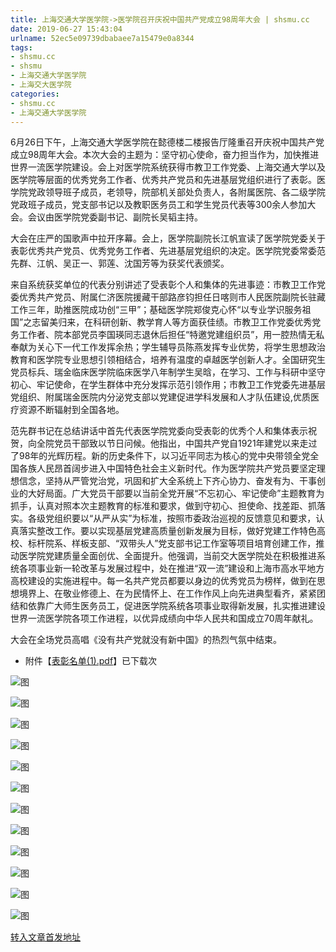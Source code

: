 ```yaml
---
title: 上海交通大学医学院->医学院召开庆祝中国共产党成立98周年大会 | shsmu.cc
date: 2019-06-27 15:43:04
urlname: 52ec5e09739dbabaee7a15479e0a8344
tags: 
- shsmu.cc
- shsmu
- 上海交通大学医学院
- 上海交大医学院
categories:
- shsmu.cc
- 上海交通大学医学院
---
```



6月26日下午，上海交通大学医学院在懿德楼二楼报告厅隆重召开庆祝中国共产党成立98周年大会。本次大会的主题为：坚守初心使命，奋力担当作为，加快推进世界一流医学院建设。会上对医学院系统获得市教卫工作党委、上海交通大学以及医学院等层面的优秀党务工作者、优秀共产党员和先进基层党组织进行了表彰。医学院党政领导班子成员，老领导，院部机关部处负责人，各附属医院、各二级学院党政班子成员，党支部书记以及教职医务员工和学生党员代表等300余人参加大会。会议由医学院党委副书记、副院长吴韬主持。

大会在庄严的国歌声中拉开序幕。会上，医学院副院长江帆宣读了医学院党委关于表彰优秀共产党员、优秀党务工作者、先进基层党组织的决定。医学院党委常委范先群、江帆、吴正一、郭莲、沈国芳等为获奖代表颁奖。

来自系统获奖单位的代表分别讲述了受表彰个人和集体的先进事迹：市教卫工作党委优秀共产党员、附属仁济医院援藏干部路彦钧担任日喀则市人民医院副院长驻藏工作三年，助推医院成功创“三甲”；基础医学院郑俊克心怀“以专业学识服务祖国”之志留美归来，在科研创新、教学育人等方面获佳绩。市教卫工作党委优秀党务工作者、院本部党员李国瑛同志退休后担任“特邀党建组织员”，用一腔热情无私奉献为关心下一代工作发挥余热；学生辅导员陈燕发挥专业优势，将学生思想政治教育和医学院专业思想引领相结合，培养有温度的卓越医学创新人才。全国研究生党员标兵、瑞金临床医学院临床医学八年制学生吴晗，在学习、工作与科研中坚守初心、牢记使命，在学生群体中充分发挥示范引领作用；市教卫工作党委先进基层党组织、附属瑞金医院内分泌党支部以党建促进学科发展和人才队伍建设,优质医疗资源不断辐射到全国各地。

范先群书记在总结讲话中首先代表医学院党委向受表彰的优秀个人和集体表示祝贺，向全院党员干部致以节日问候。他指出，中国共产党自1921年建党以来走过了98年的光辉历程。新的历史条件下，以习近平同志为核心的党中央带领全党全国各族人民昂首阔步进入中国特色社会主义新时代。作为医学院共产党员要坚定理想信念，坚持从严管党治党，巩固和扩大全系统上下齐心协力、奋发有为、干事创业的大好局面。广大党员干部要以当前全党开展“不忘初心、牢记使命”主题教育为抓手，认真对照本次主题教育的标准和要求，做到守初心、担使命、找差距、抓落实。各级党组织要以“从严从实”为标准，按照市委政治巡视的反馈意见和要求，认真落实整改工作。要以实现基层党建高质量创新发展为目标，做好党建工作特色高校、标杆院系、样板支部、“双带头人”党支部书记工作室等项目培育创建工作，推动医学院党建质量全面创优、全面提升。他强调，当前交大医学院处在积极推进系统各项事业新一轮改革与发展过程中，处在推进“双一流”建设和上海市高水平地方高校建设的实施进程中。每一名共产党员都要以身边的优秀党员为榜样，做到在思想境界上、在敬业修德上、在为民情怀上、在工作作风上向先进典型看齐，紧紧团结和依靠广大师生医务员工，促进医学院系统各项事业取得新发展，扎实推进建设世界一流医学院各项工作进程，以优异成绩向中华人民共和国成立70周年献礼。

大会在全场党员高唱《没有共产党就没有新中国》的热烈气氛中结束。

- 附件【[表彰名单(1).pdf](/system/_content/download.jsp?urltype=news.DownloadAttachUrl&owner=1507369116&wbfileid=3684319)】已下载次



![图](https://www.shsmu.edu.cn/__local/3/A7/F4/756503A3534F0E260BC43E00748_20F7BE99_1B751.jpg)

![图](https://www.shsmu.edu.cn/__local/C/37/2A/F9693C5AB3CFCBA7167BF4FB6B2_C3F9DCB2_9E1FF.jpg)

![图](https://www.shsmu.edu.cn/__local/1/E4/17/FF9BC620CC67575FB9B023A3C09_725B1745_17966.jpg)

![图](https://www.shsmu.edu.cn/__local/A/98/DB/CE3AFEAE58A258A85F570C978B1_BD2BD56F_173D2.jpg)

![图](https://www.shsmu.edu.cn/__local/3/C5/EC/815A9FA5C0AA54FC9E5E365512E_7C4375AE_176E5.jpg)

![图](https://www.shsmu.edu.cn/__local/4/91/9A/EE0053714F7F119143CC22BCFB2_F8A8EF50_17121.jpg)

![图](https://www.shsmu.edu.cn/__local/1/8C/8A/3C0D4EEF9354C59B6886628D9D4_4DD60127_16A00.jpg)

![图](https://www.shsmu.edu.cn/__local/2/D9/51/07B5C44F0BD031E47B35C6136FF_BC26F18A_14743.jpg)

![图](https://www.shsmu.edu.cn/__local/6/1F/04/3FBA1BC4EE06DEF55434099089D_474A680D_C3E3.jpg)

![图](https://www.shsmu.edu.cn/__local/4/9E/5E/72F6624F03C7F7B13426DA81136_85C1AD11_EB2D.jpg)

![图](https://www.shsmu.edu.cn/__local/9/80/84/99F8C39FAFBD1E8254952194819_1ED64D47_D885.jpg)

![图](https://www.shsmu.edu.cn/__local/5/49/53/A380C7591CCE7AF87E0A51C62B2_173A81B3_18B99.jpg)

[转入文章首发地址](https://www.shsmu.edu.cn/news/info/1002/16747.htm)